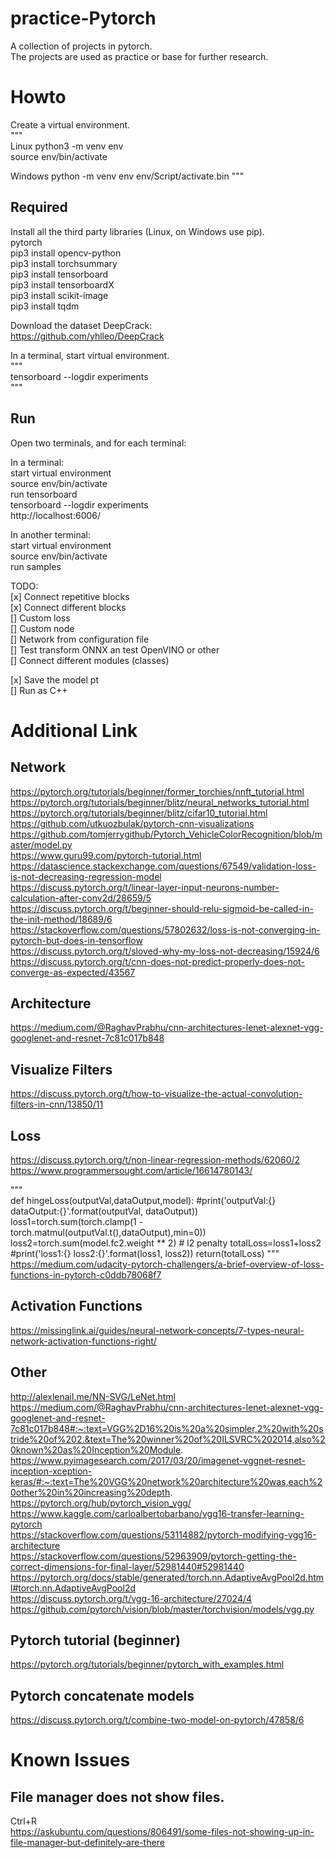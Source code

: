 # practice-Pytorch  
A collection of projects in pytorch.  
The projects are used as practice or base for further research.  

# Howto
Create a virtual environment.  
"""  
Linux
python3 -m venv env  
source env/bin/activate

Windows
python -m venv env
env/Script/activate.bin
"""  

## Required
Install all the third party libraries (Linux, on Windows use pip).  
  pytorch  
  pip3 install opencv-python  
  pip3 install torchsummary  
  pip3 install tensorboard  
  pip3 install tensorboardX  
  pip3 install scikit-image   
  pip3 install tqdm

Download the dataset DeepCrack:  
https://github.com/yhlleo/DeepCrack  

In a terminal, start virtual environment.  
"""  
tensorboard --logdir experiments  
"""  

## Run
Open two terminals, and for each terminal:  

In a terminal:  
start virtual environment  
source env/bin/activate  
run tensorboard  
tensorboard --logdir experiments  
http://localhost:6006/  
 
In another terminal:  
start virtual environment  
source env/bin/activate  
run samples  

TODO:  
 [x] Connect repetitive blocks  
 [x] Connect different blocks  
 [] Custom loss  
 [] Custom node  
 [] Network from configuration file  
 [] Test transform ONNX an test OpenVINO or other  
 [] Connect different modules (classes)  

 [x] Save the model pt  
 [] Run as C++  

# Additional Link  

## Network  

https://pytorch.org/tutorials/beginner/former_torchies/nnft_tutorial.html  
https://pytorch.org/tutorials/beginner/blitz/neural_networks_tutorial.html  
https://pytorch.org/tutorials/beginner/blitz/cifar10_tutorial.html  
https://github.com/utkuozbulak/pytorch-cnn-visualizations  
https://github.com/tomjerrygithub/Pytorch_VehicleColorRecognition/blob/master/model.py  
https://www.guru99.com/pytorch-tutorial.html  
https://datascience.stackexchange.com/questions/67549/validation-loss-is-not-decreasing-regression-model  
https://discuss.pytorch.org/t/linear-layer-input-neurons-number-calculation-after-conv2d/28659/5  
https://discuss.pytorch.org/t/beginner-should-relu-sigmoid-be-called-in-the-init-method/18689/6  
https://stackoverflow.com/questions/57802632/loss-is-not-converging-in-pytorch-but-does-in-tensorflow  
https://discuss.pytorch.org/t/sloved-why-my-loss-not-decreasing/15924/6  
https://discuss.pytorch.org/t/cnn-does-not-predict-properly-does-not-converge-as-expected/43567  

## Architecture

https://medium.com/@RaghavPrabhu/cnn-architectures-lenet-alexnet-vgg-googlenet-and-resnet-7c81c017b848  

## Visualize Filters

https://discuss.pytorch.org/t/how-to-visualize-the-actual-convolution-filters-in-cnn/13850/11  

## Loss

https://discuss.pytorch.org/t/non-linear-regression-methods/62060/2  
https://www.programmersought.com/article/16614780143/  

"""  
def hingeLoss(outputVal,dataOutput,model):
    #print('outputVal:{} dataOutput:{}'.format(outputVal, dataOutput))
    loss1=torch.sum(torch.clamp(1 - torch.matmul(outputVal.t(),dataOutput),min=0))
    loss2=torch.sum(model.fc2.weight ** 2)  # l2 penalty
    totalLoss=loss1+loss2
    #print('loss1:{} loss2:{}'.format(loss1, loss2))
    return(totalLoss)
"""  
https://medium.com/udacity-pytorch-challengers/a-brief-overview-of-loss-functions-in-pytorch-c0ddb78068f7  

## Activation Functions
https://missinglink.ai/guides/neural-network-concepts/7-types-neural-network-activation-functions-right/  

## Other
http://alexlenail.me/NN-SVG/LeNet.html  
https://medium.com/@RaghavPrabhu/cnn-architectures-lenet-alexnet-vgg-googlenet-and-resnet-7c81c017b848#:~:text=VGG%2D16%20is%20a%20simpler,2%20with%20stride%20of%202.&text=The%20winner%20of%20ILSVRC%202014,also%20known%20as%20Inception%20Module.  
https://www.pyimagesearch.com/2017/03/20/imagenet-vggnet-resnet-inception-xception-keras/#:~:text=The%20VGG%20network%20architecture%20was,each%20other%20in%20increasing%20depth.  
https://pytorch.org/hub/pytorch_vision_vgg/  
https://www.kaggle.com/carloalbertobarbano/vgg16-transfer-learning-pytorch  
https://stackoverflow.com/questions/53114882/pytorch-modifying-vgg16-architecture  
https://stackoverflow.com/questions/52963909/pytorch-getting-the-correct-dimensions-for-final-layer/52981440#52981440  
https://pytorch.org/docs/stable/generated/torch.nn.AdaptiveAvgPool2d.html#torch.nn.AdaptiveAvgPool2d  
https://discuss.pytorch.org/t/vgg-16-architecture/27024/4  
https://github.com/pytorch/vision/blob/master/torchvision/models/vgg.py  

## Pytorch tutorial (beginner)
https://pytorch.org/tutorials/beginner/pytorch_with_examples.html  

## Pytorch concatenate models
https://discuss.pytorch.org/t/combine-two-model-on-pytorch/47858/6  



# Known Issues

## File manager does not show files.
Ctrl+R  
https://askubuntu.com/questions/806491/some-files-not-showing-up-in-file-manager-but-definitely-are-there  
